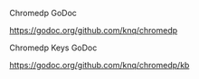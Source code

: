 Chromedp GoDoc

https://godoc.org/github.com/knq/chromedp

Chromedp Keys GoDoc

https://godoc.org/github.com/knq/chromedp/kb

